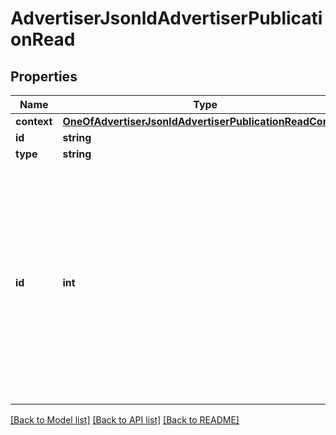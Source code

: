 # AdvertiserJsonldAdvertiserPublicationRead

## Properties
Name | Type | Description | Notes
------------ | ------------- | ------------- | -------------
**context** | [**OneOfAdvertiserJsonldAdvertiserPublicationReadContext**](OneOfAdvertiserJsonldAdvertiserPublicationReadContext.md) |  | [optional] 
**id** | **string** |  | [optional] 
**type** | **string** |  | [optional] 
**id** | **int** | The unique identifier for an advertiser, in the Ubiflow IS.  Neither the id nor the code are mandatory when creating or updating an ad. But at least one of the two properties must be set. | [optional] 

[[Back to Model list]](../../README.md#documentation-for-models) [[Back to API list]](../../README.md#documentation-for-api-endpoints) [[Back to README]](../../README.md)

